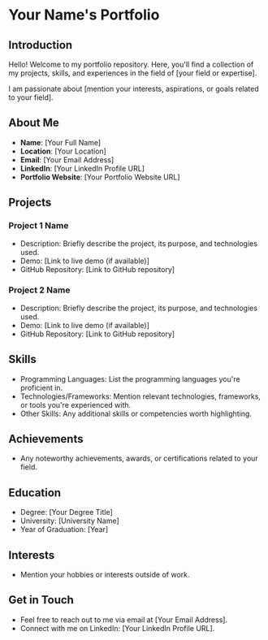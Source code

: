 # Your Name's Portfolio

## Introduction
Hello! Welcome to my portfolio repository. Here, you'll find a collection of my projects, skills, and experiences in the field of [your field or expertise].

I am passionate about [mention your interests, aspirations, or goals related to your field].

## About Me
- **Name**: [Your Full Name]
- **Location**: [Your Location]
- **Email**: [Your Email Address]
- **LinkedIn**: [Your LinkedIn Profile URL]
- **Portfolio Website**: [Your Portfolio Website URL]

## Projects
### Project 1 Name
- Description: Briefly describe the project, its purpose, and technologies used.
- Demo: [Link to live demo (if available)]
- GitHub Repository: [Link to GitHub repository]

### Project 2 Name
- Description: Briefly describe the project, its purpose, and technologies used.
- Demo: [Link to live demo (if available)]
- GitHub Repository: [Link to GitHub repository]

<!-- Add more projects as necessary -->

## Skills
- Programming Languages: List the programming languages you're proficient in.
- Technologies/Frameworks: Mention relevant technologies, frameworks, or tools you're experienced with.
- Other Skills: Any additional skills or competencies worth highlighting.

## Achievements
- Any noteworthy achievements, awards, or certifications related to your field.

## Education
- Degree: [Your Degree Title]
- University: [University Name]
- Year of Graduation: [Year]

## Interests
- Mention your hobbies or interests outside of work.

## Get in Touch
- Feel free to reach out to me via email at [Your Email Address].
- Connect with me on LinkedIn: [Your LinkedIn Profile URL].
